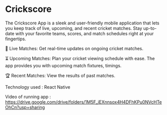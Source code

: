 # Crickscore
The Crickscore App is a sleek and user-friendly mobile application that lets you keep track of live, upcoming, and recent cricket matches. 
Stay up-to-date with your favorite teams, scores, and match schedules right at your fingertips.

📅 Live Matches: Get real-time updates on ongoing cricket matches.

⏳ Upcoming Matches: Plan your cricket viewing schedule with ease. The app provides you with upcoming match fixtures, timings.

🏆 Recent Matches: View the results of past matches.

Technology used : React Native

Video of running app : https://drive.google.com/drive/folders/1M5F_iEXnnsox4H4DFhKPu0NVcHTeOhCn?usp=sharing
